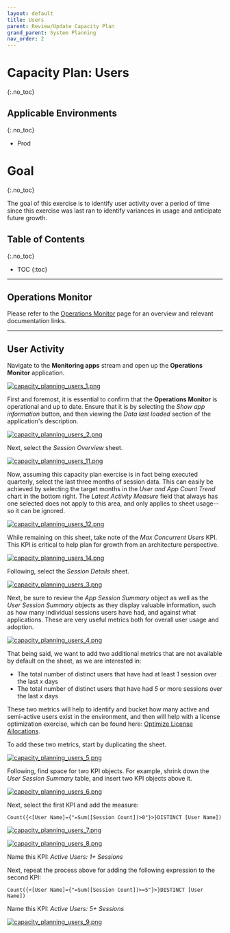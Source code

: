 ```yaml
---
layout: default
title: Users
parent: Review/Update Capacity Plan
grand_parent: System Planning
nav_order: 2
---
```


# Capacity Plan: Users <i class="fas fa-dolly-flatbed fa-xs" title="Shipped | Native Capability"></i>
{:.no_toc}

## Applicable Environments
{:.no_toc}
- Prod

# Goal
{:.no_toc}

The goal of this exercise is to identify user activity over a period of time since this exercise was last ran to identify variances in usage and anticipate future growth.

## Table of Contents
{:.no_toc}

* TOC
{:toc}

-------------------------

## Operations Monitor

Please refer to the [Operations Monitor](../../tooling/operations_monitor.md) page for an overview and relevant documentation links.

-------------------------

## User Activity

Navigate to the **Monitoring apps** stream and open up the **Operations Monitor** application.

[![capacity_planning_users_1.png](images/capacity_planning_users_1.png)](https://raw.githubusercontent.com/qs-admin-guide/qs-admin-guide/master/docs/system_planning/review_update_capacity_plan/images/capacity_planning_users_1.png)

First and foremost, it is essential to confirm that the **Operations Monitor** is operational and up to date. Ensure that it is by selecting the _Show app information_ button, and then viewing the _Data last loaded_ section of the application's description.

[![capacity_planning_users_2.png](images/capacity_planning_users_2.png)](https://raw.githubusercontent.com/qs-admin-guide/qs-admin-guide/master/docs/system_planning/review_update_capacity_plan/images/capacity_planning_users_2.png)

Next, select the _Session Overview_ sheet.

[![capacity_planning_users_11.png](images/capacity_planning_users_11.png)](https://raw.githubusercontent.com/qs-admin-guide/qs-admin-guide/master/docs/system_planning/review_update_capacity_plan/images/capacity_planning_users_11.png)

Now, assuming this capacity plan exercise is in fact being executed quarterly, select the last three months of session data. This can easily be achieved by selecting the target months in the _User and App Count Trend_ chart in the bottom right. The _Latest Activity Measure_ field that always has one selected does not apply to this area, and only applies to sheet usage--so it can be ignored.

[![capacity_planning_users_12.png](images/capacity_planning_users_12.png)](https://raw.githubusercontent.com/qs-admin-guide/qs-admin-guide/master/docs/system_planning/review_update_capacity_plan/images/capacity_planning_users_12.png)

While remaining on this sheet, take note of the _Max Concurrent Users_ KPI. This KPI is critical to help plan for growth from an architecture perspective.

[![capacity_planning_users_14.png](images/capacity_planning_users_14.png)](https://raw.githubusercontent.com/qs-admin-guide/qs-admin-guide/master/docs/system_planning/review_update_capacity_plan/images/capacity_planning_users_14.png)

Following, select the _Session Details_ sheet.

[![capacity_planning_users_3.png](images/capacity_planning_users_3.png)](https://raw.githubusercontent.com/qs-admin-guide/qs-admin-guide/master/docs/system_planning/review_update_capacity_plan/images/capacity_planning_users_3.png)

Next, be sure to review the _App Session Summary_ object as well as the _User Session Summary_ objects as they display valuable information, such as how many individual sessions users have had, and against what applications. These are very useful metrics both for overall user usage and adoption.

[![capacity_planning_users_4.png](images/capacity_planning_users_4.png)](https://raw.githubusercontent.com/qs-admin-guide/qs-admin-guide/master/docs/system_planning/review_update_capacity_plan/images/capacity_planning_users_4.png)

That being said, we want to add two additional metrics that are not available by default on the sheet, as we are interested in:

  - The total number of distinct users that have had at least _1_ session over the last _x_ days
  - The total number of distinct users that have had _5_ or more sessions over the last _x_ days
  
These two metrics will help to identify and bucket how many active and semi-active users exist in the environment, and then will help with a license optimization exercise, which can be found here: [Optimize License Allocations](../../licensing/optimize_license_allocations.md).

To add these two metrics, start by duplicating the sheet.

[![capacity_planning_users_5.png](images/capacity_planning_users_5.png)](https://raw.githubusercontent.com/qs-admin-guide/qs-admin-guide/master/docs/system_planning/review_update_capacity_plan/images/capacity_planning_users_5.png)

Following, find space for two KPI objects. For example, shrink down the _User Session Summary_ table, and insert two KPI objects above it.

[![capacity_planning_users_6.png](images/capacity_planning_users_6.png)](https://raw.githubusercontent.com/qs-admin-guide/qs-admin-guide/master/docs/system_planning/review_update_capacity_plan/images/capacity_planning_users_6.png)

Next, select the first KPI and add the measure:

`Count({<[User Name]={"=Sum([Session Count])>0"}>}DISTINCT [User Name])`

[![capacity_planning_users_7.png](images/capacity_planning_users_7.png)](https://raw.githubusercontent.com/qs-admin-guide/qs-admin-guide/master/docs/system_planning/review_update_capacity_plan/images/capacity_planning_users_7.png)

[![capacity_planning_users_8.png](images/capacity_planning_users_8.png)](https://raw.githubusercontent.com/qs-admin-guide/qs-admin-guide/master/docs/system_planning/review_update_capacity_plan/images/capacity_planning_users_8.png)

Name this KPI: _Active Users: 1+ Sessions_

Next, repeat the process above for adding the following expression to the second KPI:

`Count({<[User Name]={"=Sum([Session Count])>=5"}>}DISTINCT [User Name])`

Name this KPI: _Active Users: 5+ Sessions_

[![capacity_planning_users_9.png](images/capacity_planning_users_9.png)](https://raw.githubusercontent.com/qs-admin-guide/qs-admin-guide/master/docs/system_planning/review_update_capacity_plan/images/capacity_planning_users_9.png)
